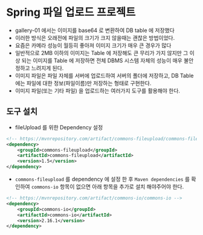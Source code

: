 # Spring 파일 업로드 프로젝트
- gallery-01 에서는 이미지를 base64 로 변환하여 DB table 에 저장했다
- 이러한 방식은 오래전에 파일의 크기가 크지 않을때는 괜찮은 방법이었다.
- 요즘은 카메라 성능이 월등히 좋아져 이미지 크기가 매우 큰 경우가 많다
- 일반적으로 2MB 이하의 이미지는 Table 에 저장해도 큰 무리가 가지 않지만 그 이상 되는 이미지를 Table 에 저장하면 전체 DBMS 시스템 자체의 성능이 매우 불안정하고 느려지게 된다.
- 이미지 파일은 파일 자체를 서버에 업로드하여 서버의 폴더에 저장하고, DB Table 에는 파일에 대한 정보(파일이름)만 저장하는 형태로 구현한다.
- 이미지 파일(또는 기타 파일) 을 업로드하는 여러가지 도구를 활용해야 한다.

## 도구 설치

- fileUpload 를 위한 Dependency 설정
```xml
<!-- https://mvnrepository.com/artifact/commons-fileupload/commons-fileupload -->
<dependency>
    <groupId>commons-fileupload</groupId>
    <artifactId>commons-fileupload</artifactId>
    <version>1.5</version>
</dependency>
``` 


- `commons-fileupload` 를 dependency 에 설정 한 후 `Maven dependencies` 를 확인하여 `commons-io` 항목이 없으면 아래 항목을 추가로 설치 해야주어야 한다.
```xml
<!-- https://mvnrepository.com/artifact/commons-io/commons-io -->
<dependency>
    <groupId>commons-io</groupId>
    <artifactId>commons-io</artifactId>
    <version>2.16.1</version>
</dependency>
```